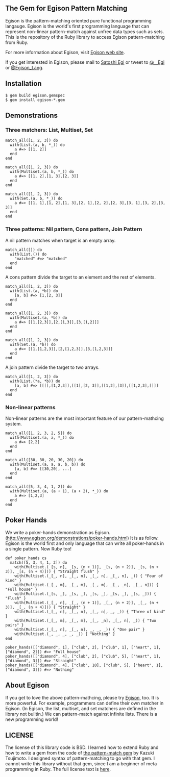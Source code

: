 ## The Gem for Egison Pattern Matching 

Egison is the pattern-matching oriented pure functional programming langauge.
Egison is the world's first programming language that can represent non-linear pattern-match against unfree data types such as sets.
This is the repository of the Ruby library to access Egison pattern-matching from Ruby.

For more information about Egison, visit [Egison web site](http://www.egison.org).

If you get interested in Egison, please mail to [Satoshi Egi](http://www.egison.org/~egi/) or tweet to [@__Egi](https://twitter.com/__Egi) or [@Egison_Lang](https://twitter.com/Egison_Lang).

## Installation

```
$ gem build egison.gemspec
$ gem install egison-*.gem
```

## Demonstrations

### Three matchers: List, Multiset, Set

```
match_all([1, 2, 3]) do
  with(List.(a, b, *_)) do
    a #=> [[1, 2]]
  end
end
```

```
match_all([1, 2, 3]) do
  with(Multiset.(a, b, *_)) do
    a #=> [[1, 2],[1, 3],[2, 3]]
  end
end
```

```
match_all([1, 2, 3]) do
  with(Set.(a, b, *_)) do
    a #=> [[1, 1],[1, 2],[1, 3],[2, 1],[2, 2],[2, 3],[3, 1],[3, 2],[3, 3]]
  end
end
```

### Three patterns: Nil pattern, Cons pattern, Join Pattern

A nil pattern matches when target is an empty array.

```
match_all([]) do
  with(List.()) do
    "matched" #=> "matched"
  end
end
```
A cons pattern divide the target to an element and the rest of elements.

```
match_all([1, 2, 3]) do
  with(List.(a, *b)) do
    [a, b] #=> [1,[2, 3]]
  end
end
```

```
match_all([1, 2, 3]) do
  with(Multiset.(a, *b)) do
    a #=> [[1,[2,3]],[2,[1,3]],[3,[1,2]]]
  end
end
```

```
match_all([1, 2, 3]) do
  with(Set.(a, *b)) do
    a #=> [[1,[1,2,3]],[2,[1,2,3]],[3,[1,2,3]]]
  end
end
```

A join pattern divide the target to two arrays.

```
match_all([1, 2, 3]) do
  with(List.(*a, *b)) do
    [a, b] #=> [[[],[1,2,3]],[[1],[2, 3]],[[1,2],[3]],[[1,2,3],[]]]
  end
end
```

### Non-linear patterns

Non-linear patterns are the most important feature of our pattern-mathcing system.

```
match_all([1, 2, 3, 2, 5]) do
  with(Multiset.(a, a, *_)) do
    a #=> [2,2]
  end
end
```

```
match_all([30, 30, 20, 30, 20]) do
  with(Multiset.(a, a, a, b, b)) do
    [a, b] #=> [[30,20], ...]
  end
end
```

```
match_all([5, 3, 4, 1, 2]) do
  with(Multiset.(a, (a + 1), (a + 2), *_)) do
    a #=> [1,2,3]
  end
end
```

## Poker Hands

We write a poker-hands demonstration as Egison. (http://www.egison.org/demonstrations/poker-hands.html)
It is as follow.
Egison is the world first and only language that can write all poker-hands in a single pattern.
Now Ruby too!

```
def poker_hands cs
  match([5, 3, 4, 1, 2]) do
    with(Multiset.(_[s, n], _[s, (n + 1)], _[s, (n + 2)], _[s, (n + 3)], _[s, (n + 4)])) { "Straight flush" }
    with(Multiset.(_[_, n], _[_, n], _[_, n], _[_, n], _)) { "Four of kind" }
    with(Multiset.(_[_, m], _[_, m], _[_, m], _[_, _n], _[_, n])) { "Full house" }
    with(Multiset.(_[s, _], _[s, _], _[s, _], _[s, _], _[s, _])) { "Flush" }
    with(Multiset.(_[_, n], _[_, (n + 1)], _[_, (n + 2)], _[_, (n + 3)], _[_, (n + 4)])) { "Straight" }
    with(Multiset.(_[_, n], _[_, n], _[_, n], _, _)) { "Three of kind" }
    with(Multiset.(_[_, m], _[_, m], _[_, _n], _[_, n], _)) { "Two pairs" }
    with(Multiset.(_[_, n], _[_, n], _, _, _)) { "One pair" }
    with(Multiset.(_, _, _, _, _)) { "Nothing" }
end

poker_hands([["diamond", 1], ["club", 2], ["club", 1], ["heart", 1], ["diamond", 2]]) #=> "Full house"
poker_hands([["diamond", 4], ["club", 2], ["club", 5], ["heart", 1], ["diamond", 3]]) #=> "Straight"
poker_hands([["diamond", 4], ["club", 10], ["club", 5], ["heart", 1], ["diamond", 3]]) #=> "Nothing"
```

## About Egison

If you get to love the above pattern-mathcing, please try [Egison](http://www.egison.org), too.
It is more powerful.
For example, programmers can define their own matcher in Egison.
(In Egison, the list, multiset, and set matchers are defined in the library not builtin.)
We can pattern-match against infinite lists.
There is a new programming world!

## LICENSE

The license of this library code is BSD.
I learned how to extend Ruby and how to write a gem from the code of [the pattern-match gem](https://github.com/k-tsj/pattern-match) by Kazuki Tsujimoto.
I designed syntax of pattern-matching to go with that gem.
I cannot write this library without that gem, since I am a beginner of meta programming in Ruby.
The full license text is [here](https://github.com/egisatoshi/egison-ruby/blob/master/LICENSE).
